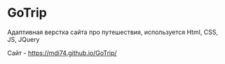 # GoTrip
Адаптивная верстка сайта про путешествия, используется Html, CSS, JS, JQuery

Сайт - https://mdi74.github.io/GoTrip/

